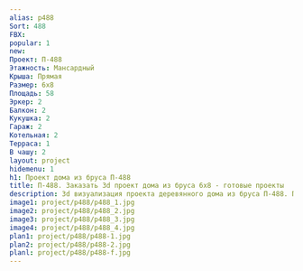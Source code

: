 ```yaml
---
alias: p488
Sort: 488
FBX: 
popular: 1
new: 
Проект: П-488
Этажность: Мансардный
Крыша: Прямая
Размер: 6х8
Площадь: 58
Эркер: 2
Балкон: 2
Кукушка: 2
Гараж: 2
Котельная: 2
Терраса: 1
В чашу: 2
layout: project
hidemenu: 1
h1: Проект дома из бруса П-488
title: П-488. Заказать 3d проект дома из бруса 6х8 - готовые проекты
description: 3d визуализация проекта деревянного дома из бруса П-488. Площадь 58 м2, размер 6х8. Вы можете внести любые изменения в проект.
image1: project/p488/p488_1.jpg
image2: project/p488/p488_2.jpg
image3: project/p488/p488_3.jpg
image4: project/p488/p488_4.jpg
plan1: project/p488/p488-1.jpg
plan2: project/p488/p488-2.jpg
planl: project/p488/p488-f.jpg
---
```

